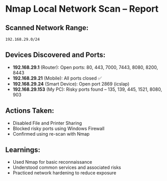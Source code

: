 # Nmap Local Network Scan – Report

## Scanned Network Range:
`192.168.29.0/24`

## Devices Discovered and Ports:
- **192.168.29.1** (Router): Open ports: 80, 443, 7000, 7443, 8080, 8200, 8443
- **192.168.29.21** (Mobile): All ports closed ✅
- **192.168.29.24** (Smart Device): Open port 2869 (icslap)
- **192.168.29.153** (My PC): Risky ports found – 135, 139, 445, 1521, 8080, 903

## Actions Taken:
- Disabled File and Printer Sharing
- Blocked risky ports using Windows Firewall
- Confirmed using re-scan with Nmap

## Learnings:
- Used Nmap for basic reconnaissance
- Understood common services and associated risks
- Practiced network hardening to reduce exposure
